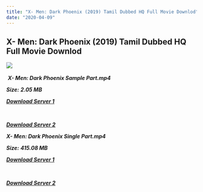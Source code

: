 ```yaml
---
title: "X- Men: Dark Phoenix (2019) Tamil Dubbed HQ Full Movie Downlod"
date: "2020-04-09"
---
```


## X- Men: Dark Phoenix (2019) Tamil Dubbed HQ Full Movie Downlod 

![](https://images.moviebuff.com/c6111d8e-5204-4b7a-abd4-fc2fda994464?w=1000) 

 _**X- Men: Dark Phoenix Sample Part.mp4**_

_**Size:**_ **_2.05 MB_**

_**[Download Server 1](http://b7.wetransfer.vip/files/Tamil{fd620c6e78cfff08ebfb4d2d3131a235617ba7e0206610644c5f25f325d4dc51}20Dubbed{fd620c6e78cfff08ebfb4d2d3131a235617ba7e0206610644c5f25f325d4dc51}20Movies/Tamil{fd620c6e78cfff08ebfb4d2d3131a235617ba7e0206610644c5f25f325d4dc51}202019{fd620c6e78cfff08ebfb4d2d3131a235617ba7e0206610644c5f25f325d4dc51}20Dubbed{fd620c6e78cfff08ebfb4d2d3131a235617ba7e0206610644c5f25f325d4dc51}20Movies/X{fd620c6e78cfff08ebfb4d2d3131a235617ba7e0206610644c5f25f325d4dc51}20Men{fd620c6e78cfff08ebfb4d2d3131a235617ba7e0206610644c5f25f325d4dc51}20Dark{fd620c6e78cfff08ebfb4d2d3131a235617ba7e0206610644c5f25f325d4dc51}20Phoenix{fd620c6e78cfff08ebfb4d2d3131a235617ba7e0206610644c5f25f325d4dc51}20(2019){fd620c6e78cfff08ebfb4d2d3131a235617ba7e0206610644c5f25f325d4dc51}20/X-Men{fd620c6e78cfff08ebfb4d2d3131a235617ba7e0206610644c5f25f325d4dc51}20Dark{fd620c6e78cfff08ebfb4d2d3131a235617ba7e0206610644c5f25f325d4dc51}20Phoenix{fd620c6e78cfff08ebfb4d2d3131a235617ba7e0206610644c5f25f325d4dc51}20(2019){fd620c6e78cfff08ebfb4d2d3131a235617ba7e0206610644c5f25f325d4dc51}20BDRip/X-Men{fd620c6e78cfff08ebfb4d2d3131a235617ba7e0206610644c5f25f325d4dc51}20Dark{fd620c6e78cfff08ebfb4d2d3131a235617ba7e0206610644c5f25f325d4dc51}20Phoenix{fd620c6e78cfff08ebfb4d2d3131a235617ba7e0206610644c5f25f325d4dc51}20(2019){fd620c6e78cfff08ebfb4d2d3131a235617ba7e0206610644c5f25f325d4dc51}20Sample{fd620c6e78cfff08ebfb4d2d3131a235617ba7e0206610644c5f25f325d4dc51}20(640x360).mp4)**_

_**[  
](http://b7.wetransfer.vip/files/Tamil{fd620c6e78cfff08ebfb4d2d3131a235617ba7e0206610644c5f25f325d4dc51}20Dubbed{fd620c6e78cfff08ebfb4d2d3131a235617ba7e0206610644c5f25f325d4dc51}20Movies/Tamil{fd620c6e78cfff08ebfb4d2d3131a235617ba7e0206610644c5f25f325d4dc51}202019{fd620c6e78cfff08ebfb4d2d3131a235617ba7e0206610644c5f25f325d4dc51}20Dubbed{fd620c6e78cfff08ebfb4d2d3131a235617ba7e0206610644c5f25f325d4dc51}20Movies/X{fd620c6e78cfff08ebfb4d2d3131a235617ba7e0206610644c5f25f325d4dc51}20Men{fd620c6e78cfff08ebfb4d2d3131a235617ba7e0206610644c5f25f325d4dc51}20Dark{fd620c6e78cfff08ebfb4d2d3131a235617ba7e0206610644c5f25f325d4dc51}20Phoenix{fd620c6e78cfff08ebfb4d2d3131a235617ba7e0206610644c5f25f325d4dc51}20(2019){fd620c6e78cfff08ebfb4d2d3131a235617ba7e0206610644c5f25f325d4dc51}20/X-Men{fd620c6e78cfff08ebfb4d2d3131a235617ba7e0206610644c5f25f325d4dc51}20Dark{fd620c6e78cfff08ebfb4d2d3131a235617ba7e0206610644c5f25f325d4dc51}20Phoenix{fd620c6e78cfff08ebfb4d2d3131a235617ba7e0206610644c5f25f325d4dc51}20(2019){fd620c6e78cfff08ebfb4d2d3131a235617ba7e0206610644c5f25f325d4dc51}20BDRip/X-Men{fd620c6e78cfff08ebfb4d2d3131a235617ba7e0206610644c5f25f325d4dc51}20Dark{fd620c6e78cfff08ebfb4d2d3131a235617ba7e0206610644c5f25f325d4dc51}20Phoenix{fd620c6e78cfff08ebfb4d2d3131a235617ba7e0206610644c5f25f325d4dc51}20(2019){fd620c6e78cfff08ebfb4d2d3131a235617ba7e0206610644c5f25f325d4dc51}20Sample{fd620c6e78cfff08ebfb4d2d3131a235617ba7e0206610644c5f25f325d4dc51}20(640x360).mp4)**_

_**[Download Server 2](http://b7.wetransfer.vip/files/Tamil{fd620c6e78cfff08ebfb4d2d3131a235617ba7e0206610644c5f25f325d4dc51}20Dubbed{fd620c6e78cfff08ebfb4d2d3131a235617ba7e0206610644c5f25f325d4dc51}20Movies/Tamil{fd620c6e78cfff08ebfb4d2d3131a235617ba7e0206610644c5f25f325d4dc51}202019{fd620c6e78cfff08ebfb4d2d3131a235617ba7e0206610644c5f25f325d4dc51}20Dubbed{fd620c6e78cfff08ebfb4d2d3131a235617ba7e0206610644c5f25f325d4dc51}20Movies/X{fd620c6e78cfff08ebfb4d2d3131a235617ba7e0206610644c5f25f325d4dc51}20Men{fd620c6e78cfff08ebfb4d2d3131a235617ba7e0206610644c5f25f325d4dc51}20Dark{fd620c6e78cfff08ebfb4d2d3131a235617ba7e0206610644c5f25f325d4dc51}20Phoenix{fd620c6e78cfff08ebfb4d2d3131a235617ba7e0206610644c5f25f325d4dc51}20(2019){fd620c6e78cfff08ebfb4d2d3131a235617ba7e0206610644c5f25f325d4dc51}20/X-Men{fd620c6e78cfff08ebfb4d2d3131a235617ba7e0206610644c5f25f325d4dc51}20Dark{fd620c6e78cfff08ebfb4d2d3131a235617ba7e0206610644c5f25f325d4dc51}20Phoenix{fd620c6e78cfff08ebfb4d2d3131a235617ba7e0206610644c5f25f325d4dc51}20(2019){fd620c6e78cfff08ebfb4d2d3131a235617ba7e0206610644c5f25f325d4dc51}20BDRip/X-Men{fd620c6e78cfff08ebfb4d2d3131a235617ba7e0206610644c5f25f325d4dc51}20Dark{fd620c6e78cfff08ebfb4d2d3131a235617ba7e0206610644c5f25f325d4dc51}20Phoenix{fd620c6e78cfff08ebfb4d2d3131a235617ba7e0206610644c5f25f325d4dc51}20(2019){fd620c6e78cfff08ebfb4d2d3131a235617ba7e0206610644c5f25f325d4dc51}20Sample{fd620c6e78cfff08ebfb4d2d3131a235617ba7e0206610644c5f25f325d4dc51}20(640x360).mp4)**_

_**X- Men: Dark Phoenix Single Part.mp4**_

_**Size:**_ **_415.08 MB_**  

_**[Download Server 1](http://n.wetransfer.vip//files/X-Men{fd620c6e78cfff08ebfb4d2d3131a235617ba7e0206610644c5f25f325d4dc51}20Dark{fd620c6e78cfff08ebfb4d2d3131a235617ba7e0206610644c5f25f325d4dc51}20Phoenix{fd620c6e78cfff08ebfb4d2d3131a235617ba7e0206610644c5f25f325d4dc51}20(2019).mp4)**_

_**[  
](http://n.wetransfer.vip//files/X-Men{fd620c6e78cfff08ebfb4d2d3131a235617ba7e0206610644c5f25f325d4dc51}20Dark{fd620c6e78cfff08ebfb4d2d3131a235617ba7e0206610644c5f25f325d4dc51}20Phoenix{fd620c6e78cfff08ebfb4d2d3131a235617ba7e0206610644c5f25f325d4dc51}20(2019).mp4)**_

_**[Download Server 2](http://n.wetransfer.vip//files/X-Men{fd620c6e78cfff08ebfb4d2d3131a235617ba7e0206610644c5f25f325d4dc51}20Dark{fd620c6e78cfff08ebfb4d2d3131a235617ba7e0206610644c5f25f325d4dc51}20Phoenix{fd620c6e78cfff08ebfb4d2d3131a235617ba7e0206610644c5f25f325d4dc51}20(2019).mp4)**_
